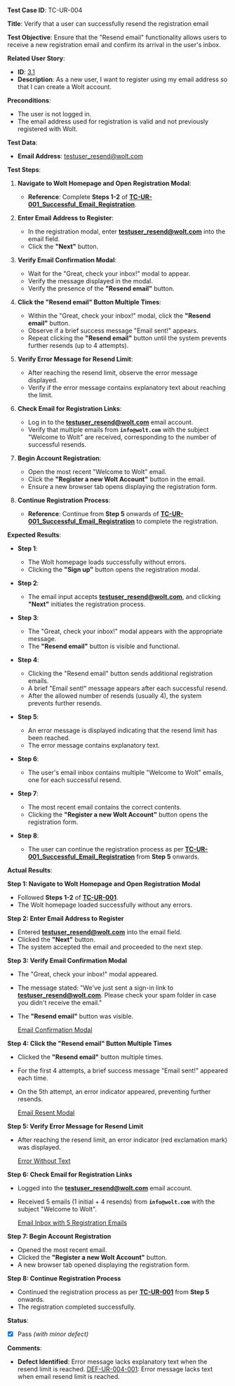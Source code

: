 **Test Case ID**: TC-UR-004

**Title**: Verify that a user can successfully resend the registration email

**Test Objective**: Ensure that the "Resend email" functionality allows users to receive a new registration email and confirm its arrival in the user's inbox.

**Related User Story**:

- **ID**: [3.1](../../../requirements/3_User_Stories.md#31-user-registration-and-login)
- **Description**: As a new user, I want to register using my email address so that I can create a Wolt account.

**Preconditions**:

- The user is not logged in.
- The email address used for registration is valid and not previously registered with Wolt.

**Test Data**:

- **Email Address**: testuser_resend@wolt.com

**Test Steps**:

1. **Navigate to Wolt Homepage and Open Registration Modal**:

   - **Reference**: Complete **Steps 1-2** of **[TC-UR-001_Successful_Email_Registration](TC-UR-001_Successful_Email_Registration.md)**.

2. **Enter Email Address to Register**:

   - In the registration modal, enter **testuser_resend@wolt.com** into the email field.
   - Click the **"Next"** button.

3. **Verify Email Confirmation Modal**:

   - Wait for the "Great, check your inbox!" modal to appear.
   - Verify the message displayed in the modal.
   - Verify the presence of the **"Resend email"** button.

4. **Click the "Resend email" Button Multiple Times**:

   - Within the "Great, check your inbox!" modal, click the **"Resend email"** button.
   - Observe if a brief success message "Email sent!" appears.
   - Repeat clicking the **"Resend email"** button until the system prevents further resends (up to 4 attempts).

5. **Verify Error Message for Resend Limit**:

   - After reaching the resend limit, observe the error message displayed.
   - Verify if the error message contains explanatory text about reaching the limit.

6. **Check Email for Registration Links**:

   - Log in to the **testuser_resend@wolt.com** email account.
   - Verify that multiple emails from **`info@wolt.com`** with the subject "Welcome to Wolt" are received, corresponding to the number of successful resends.

7. **Begin Account Registration**:

   - Open the most recent "Welcome to Wolt" email.
   - Click the **"Register a new Wolt Account"** button in the email.
   - Ensure a new browser tab opens displaying the registration form.

8. **Continue Registration Process**:

   - **Reference**: Continue from **Step 5** onwards of **[TC-UR-001_Successful_Email_Registration](TC-UR-001_Successful_Email_Registration.md)** to complete the registration.

**Expected Results**:

- **Step 1**:
  - The Wolt homepage loads successfully without errors.
  - Clicking the **"Sign up"** button opens the registration modal.

- **Step 2**:
  - The email input accepts **testuser_resend@wolt.com**, and clicking **"Next"** initiates the registration process.

- **Step 3**:
  - The "Great, check your inbox!" modal appears with the appropriate message.
  - The **"Resend email"** button is visible and functional.

- **Step 4**:
  - Clicking the "Resend email" button sends additional registration emails.
  - A brief "Email sent!" message appears after each successful resend.
  - After the allowed number of resends (usually 4), the system prevents further resends.

- **Step 5**:
  - An error message is displayed indicating that the resend limit has been reached.
  - The error message contains explanatory text.

- **Step 6**:
  - The user's email inbox contains multiple "Welcome to Wolt" emails, one for each successful resend.

- **Step 7**:
  - The most recent email contains the correct contents.
  - Clicking the **"Register a new Wolt Account"** button opens the registration form.

- **Step 8**:
  - The user can continue the registration process as per **[TC-UR-001_Successful_Email_Registration](TC-UR-001_Successful_Email_Registration.md)** from **Step 5** onwards.

**Actual Results**:

**Step 1: Navigate to Wolt Homepage and Open Registration Modal**

- Followed **Steps 1-2** of **[TC-UR-001](TC-UR-001_Successful_Email_Registration.md)**.
- The Wolt homepage loaded successfully without any errors.

**Step 2: Enter Email Address to Register**

- Entered **testuser_resend@wolt.com** into the email field.
- Clicked the **"Next"** button.
- The system accepted the email and proceeded to the next step.

**Step 3: Verify Email Confirmation Modal**

- The "Great, check your inbox!" modal appeared.
- The message stated: "We've just sent a sign-in link to **testuser_resend@wolt.com**. Please check your spam folder in case you didn't receive the email."
- The **"Resend email"** button was visible.

  [Email Confirmation Modal](../../images/TC-UR/TC-UR-004/TC-UR-004_Email_Sent.png)

**Step 4: Click the "Resend email" Button Multiple Times**

- Clicked the **"Resend email"** button multiple times.
- For the first 4 attempts, a brief success message "Email sent!" appeared each time.
- On the 5th attempt, an error indicator appeared, preventing further resends.

  [Email Resent Modal](../../images/TC-UR/TC-UR-004/TC-UR-004_Email_Resent.png)

**Step 5: Verify Error Message for Resend Limit**

- After reaching the resend limit, an error indicator (red exclamation mark) was displayed.

  [Error Without Text](../../images/TC-UR/defects/DEF-UR-004-001.png)

**Step 6: Check Email for Registration Links**

- Logged into the **testuser_resend@wolt.com** email account.
- Received 5 emails (1 initial + 4 resends) from **`info@wolt.com`** with the subject "Welcome to Wolt".

  [Email Inbox with 5 Registration Emails](../../images/TC-UR/TC-UR-004/TC-UR-004_Email_Inbox.png)

**Step 7: Begin Account Registration**

- Opened the most recent email.
- Clicked the **"Register a new Wolt Account"** button.
- A new browser tab opened displaying the registration form.

**Step 8: Continue Registration Process**

- Continued the registration process as per **[TC-UR-001](TC-UR-001_Successful_Email_Registration.md)** from **Step 5** onwards.
- The registration completed successfully.
  
**Status**:

- [X] Pass *(with minor defect)*

**Comments**:

- **Defect Identified**: Error message lacks explanatory text when the resend limit is reached.
   [DEF-UR-004-001](../../images/TC-UR/defects/DEF-UR-004-001.png): Error message lacks text when email resend limit is reached.
